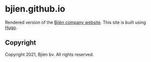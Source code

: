 # bjien.github.io

Rendered version of the [Bjièn company website](https://bjien.be/).
This site is built using [Hugo](https://gohugo.io/).

## Copyright

Copyright 2021, Bjièn bv. All rights reserved.
